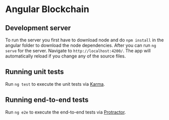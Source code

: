 # Angular Blockchain

## Development server

To run the server you first have to download node and do `npm install` in the angular folder to download the node dependencies. 
After you can run `ng serve` for the server. Navigate to `http://localhost:4200/`. The app will automatically reload if you change any of the source files.

## Running unit tests

Run `ng test` to execute the unit tests via [Karma](https://karma-runner.github.io).

## Running end-to-end tests

Run `ng e2e` to execute the end-to-end tests via [Protractor](http://www.protractortest.org/).